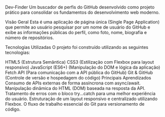 Dev-Finder
Um buscador de perfis do GitHub desenvolvido como projeto prático para consolidar os fundamentos do desenvolvimento web moderno.

Visão Geral
Esta é uma aplicação de página única (Single Page Application) que permite ao usuário pesquisar por um nome de usuário do GitHub e exibe as informações públicas do perfil, como foto, nome, biografia e número de repositórios.

Tecnologias Utilizadas
O projeto foi construído utilizando as seguintes tecnologias:

HTML5 (Estrutura Semântica)
CSS3 (Estilização com Flexbox para layout responsivo)
JavaScript (ES6+) (Manipulação do DOM e lógica da aplicação)
Fetch API (Para comunicação com a API pública do GitHub)
Git & GitHub (Controle de versão e hospedagem do código)
Principais Aprendizados
Consumo de APIs externas de forma assíncrona com async/await.
Manipulação dinâmica do HTML (DOM) baseada na resposta da API.
Tratamento de erros com o bloco try...catch para uma melhor experiência do usuário.
Estruturação de um layout responsivo e centralizado utilizando Flexbox.
O fluxo de trabalho essencial do Git para versionamento de código.
